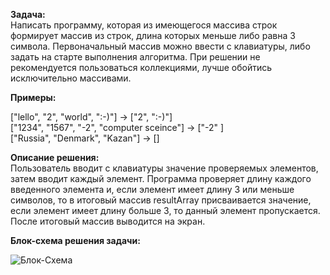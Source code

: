 **Задача:**
<br>Написать программу, которая из имеющегося массива строк формирует массив из строк, длина которых меньше либо равна 3 символа. Первоначальный массив можно ввести с клавиатуры, либо задать на старте выполнения алгоритма. При решении не рекомендуется пользоваться коллекциями, лучше обойтись исключительно массивами. 

**Примеры:**

["lello", "2", "world", ":-)"] -> ["2", ":-)"]
<br>["1234", "1567", "-2", "computer sceince"] -> ["-2" ]
<br>["Russia", "Denmark", "Kazan"] -> []

**Описание решения:**
<br> Пользователь вводит с клавиатуры значение проверяемых элементов, затем вводит каждый элемент. Программа проверяет длину каждого введенного элемента и, если элемент имеет длину 3 или меньше символов, то в итоговый массив resultArray присваивается значение, если элемент имеет длину больше 3, то данный элемент пропускается. После итоговый массив выводится на экран. 

**Блок-схема решения задачи:**

![Блок-Схема](https://psv4.userapi.com/c536236/u20140980/docs/d15/f9d21e33b76d/flowcharts.png?extra=n7wCCLGIxT9GG_2JpbOJM0hv30D9tMRXbLgxLDMO99mHNmyg-nyzLKhKmXfUhoAZr0L_nJv2Cqw3FCMHOGdKEqLtaXzqOilIa3Bi09GF4DyqQ9csZSYxflq0az29QEJuSljCrQKyS84ZxiS28rj_Cus)

